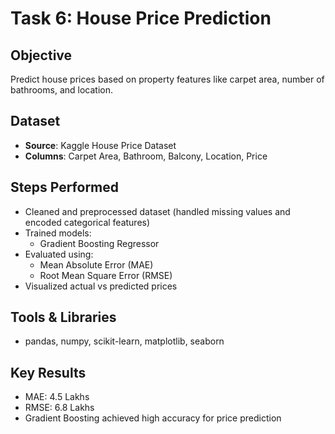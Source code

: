 # Task 6: House Price Prediction

## Objective
Predict house prices based on property features like carpet area, number of bathrooms, and location.

## Dataset
- **Source**: Kaggle House Price Dataset
- **Columns**: Carpet Area, Bathroom, Balcony, Location, Price

## Steps Performed
- Cleaned and preprocessed dataset (handled missing values and encoded categorical features)
- Trained models:
  - Gradient Boosting Regressor
- Evaluated using:
  - Mean Absolute Error (MAE)
  - Root Mean Square Error (RMSE)
- Visualized actual vs predicted prices

## Tools & Libraries
- pandas, numpy, scikit-learn, matplotlib, seaborn

## Key Results
- MAE: 4.5 Lakhs
- RMSE: 6.8 Lakhs
- Gradient Boosting achieved high accuracy for price prediction


